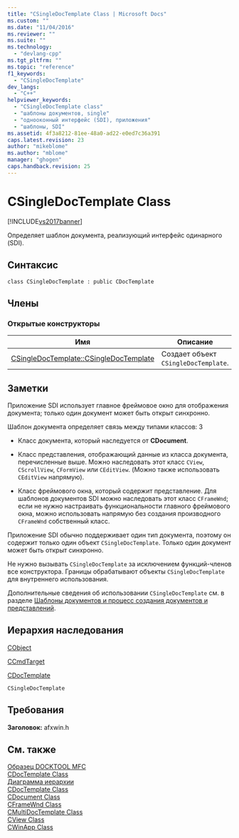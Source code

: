 ```yaml
---
title: "CSingleDocTemplate Class | Microsoft Docs"
ms.custom: ""
ms.date: "11/04/2016"
ms.reviewer: ""
ms.suite: ""
ms.technology: 
  - "devlang-cpp"
ms.tgt_pltfrm: ""
ms.topic: "reference"
f1_keywords: 
  - "CSingleDocTemplate"
dev_langs: 
  - "C++"
helpviewer_keywords: 
  - "CSingleDocTemplate class"
  - "шаблоны документов, single"
  - "однооконный интерфейс (SDI), приложения"
  - "шаблоны, SDI"
ms.assetid: 4f3a8212-81ee-48a0-ad22-e0ed7c36a391
caps.latest.revision: 23
author: "mikeblome"
ms.author: "mblome"
manager: "ghogen"
caps.handback.revision: 25
---
```

# CSingleDocTemplate Class
[!INCLUDE[vs2017banner](../../assembler/inline/includes/vs2017banner.md)]

Определяет шаблон документа, реализующий интерфейс одинарного \(SDI\).  
  
## Синтаксис  
  
```  
class CSingleDocTemplate : public CDocTemplate  
```  
  
## Члены  
  
### Открытые конструкторы  
  
|Имя|Описание|  
|---------|--------------|  
|[CSingleDocTemplate::CSingleDocTemplate](../Topic/CSingleDocTemplate::CSingleDocTemplate.md)|Создает объект `CSingleDocTemplate`.|  
  
## Заметки  
 Приложение SDI использует главное фреймовое окно для отображения документа; только один документ может быть открыт синхронно.  
  
 Шаблон документа определяет связь между типами классов: 3  
  
-   Класс документа, который наследуется от **CDocument**.  
  
-   Класс представления, отображающий данные из класса документа, перечисленные выше.  Можно наследовать этот класс `CView`, `CScrollView`, `CFormView` или `CEditView`.  \(Можно также использовать `CEditView` напрямую\).  
  
-   Класс фреймового окна, который содержит представление.  Для шаблонов документов SDI можно наследовать этот класс `CFrameWnd`; если не нужно настраивать функциональности главного фреймового окна, можно использовать напрямую без создания производного `CFrameWnd` собственный класс.  
  
 Приложение SDI обычно поддерживает один тип документа, поэтому он содержит только один объект `CSingleDocTemplate`.  Только один документ может быть открыт синхронно.  
  
 Не нужно вызывать `CSingleDocTemplate` за исключением функций\-членов все конструктора.  Границы обрабатывают объекты `CSingleDocTemplate` для внутреннего использования.  
  
 Дополнительные сведения об использовании `CSingleDocTemplate` см. в разделе [Шаблоны документов и процесс создания документов и представлений](../../mfc/document-templates-and-the-document-view-creation-process.md).  
  
## Иерархия наследования  
 [CObject](../Topic/CObject%20Class.md)  
  
 [CCmdTarget](../Topic/CCmdTarget%20Class.md)  
  
 [CDocTemplate](../../mfc/reference/cdoctemplate-class.md)  
  
 `CSingleDocTemplate`  
  
## Требования  
 **Заголовок:** afxwin.h  
  
## См. также  
 [Образец DOCKTOOL MFC](../../top/visual-cpp-samples.md)   
 [CDocTemplate Class](../../mfc/reference/cdoctemplate-class.md)   
 [Диаграмма иерархии](../../mfc/hierarchy-chart.md)   
 [CDocTemplate Class](../../mfc/reference/cdoctemplate-class.md)   
 [CDocument Class](../Topic/CDocument%20Class.md)   
 [CFrameWnd Class](../../mfc/reference/cframewnd-class.md)   
 [CMultiDocTemplate Class](../../mfc/reference/cmultidoctemplate-class.md)   
 [CView Class](../Topic/CView%20Class.md)   
 [CWinApp Class](../../mfc/reference/cwinapp-class.md)